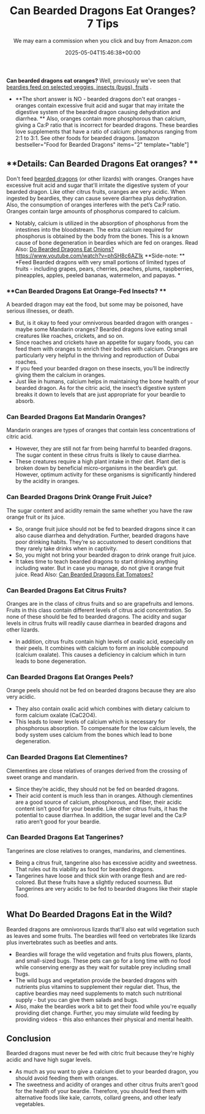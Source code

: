 ﻿---
author: We may earn a commission when you click and buy from Amazon.com
layout: post
title: Can Bearded Dragons Eat Oranges? 7 Tips
date: '2025-05-04T15:46:38+00:00'
categories:
- Guide
- Lizard
tags: []
slug: /can-bearded-dragons-eat-oranges/
lastmod: 2025-05-07T12:21:26+03:00
---

**Can bearded dragons eat oranges?**
Well, previously we've seen that
[beardies feed on selected veggies, insects (bugs), fruits](https://pestpolicy.com/what-do-bearded-dragons-eat/)
.
- **The short answer is NO - bearded dragons don't eat oranges - oranges contain excessive fruit acid and sugar that may irritate the digestive system of the bearded dragon causing dehydration and diarrhea. **
Also, oranges contain more phosphorous than calcium, giving a Ca:P ratio that is incorrect for bearded dragons.
These beardies love supplements that have a ratio of calcium: phosphorus ranging from 2:1 to 3:1. See other foods for bearded dragons.
[amazon bestseller="Food for Bearded Dragons" items="2" template="table"]
## **Details: Can Bearded Dragons Eat oranges? **
Don't feed
[bearded dragons](https://www.sciencedirect.com/topics/agricultural-and-biological-sciences/central-bearded-dragon)
(or other lizards) with oranges. Oranges have excessive fruit acid and sugar that'll irritate the digestive system of your bearded dragon.
Like other citrus fruits, oranges are very acidic. When ingested by beardies, they can cause severe diarrhea plus dehydration.
Also, the consumption of oranges interferes with the pet’s Ca:P ratio. Oranges contain large amounts of phosphorus compared to calcium.
- Notably, calcium is utilized in the absorption of phosphorus from the intestines into the bloodstream.
The extra calcium required for phosphorus is obtained by the body from the bones.
This is a known cause of bone degeneration in beardies which are fed on oranges. Read Also:
[Do Bearded Dragons Eat Onions?](https://pestpolicy.com/can-bearded-dragons-eat-onions/)
https://www.youtube.com/watch?v=phSH8c6AZ1k
**Side-note: **
*Feed Bearded dragons with very small portions of limited types of fruits - including grapes, pears, cherries, peaches, plums, raspberries, pineapples, apples, peeled bananas, watermelon, and papayas. *
### **Can Bearded Dragons Eat Orange-Fed Insects? **
A bearded dragon may eat the food, but some may be poisoned, have serious illnesses, or death.
- But, is it okay to feed your omnivorous bearded dragon with oranges - maybe some Mandarin oranges?
Bearded dragons love eating small creatures like roaches, crickets, and so on.
- Since roaches and crickets have an appetite for sugary foods, you can feed them with oranges to enrich their bodies with calcium.
Oranges are particularly very helpful in the thriving and reproduction of Dubai roaches.
- If you feed your bearded dragon on these insects, you’ll be indirectly giving them the calcium in oranges.
- Just like in humans, calcium helps in maintaining the bone health of your bearded dragon.
As for the citric acid, the insect’s digestive system breaks it down to levels that are just appropriate for your beardie to absorb.
### **Can Bearded Dragons Eat Mandarin Oranges?**
Mandarin oranges are types of oranges that contain less concentrations of citric acid.
- However, they are still not far from being harmful to bearded dragons. The sugar content in these citrus fruits is likely to cause diarrhea.
- These creatures require a high plant intake in their diet. Plant diet is broken down by beneficial micro-organisms in the beardie’s gut.
However, optimum activity for these organisms is significantly hindered by the acidity in oranges.
### **Can Bearded Dragons Drink Orange Fruit Juice?**
The sugar content and acidity remain the same whether you have the raw orange fruit or its juice.
- So, orange fruit juice should not be fed to bearded dragons since it can also cause diarrhea and dehydration.
Further, bearded dragons have poor drinking habits. They’re so accustomed to desert conditions that they rarely take drinks when in captivity.
- So, you might not bring your bearded dragon to drink orange fruit juice.
- It takes time to teach bearded dragons to start drinking anything including water.
But in case you manage, do not give it orange fruit juice. Read Also:
[Can Bearded Dragons Eat Tomatoes?](https://pestpolicy.com/can-bearded-dragons-eat-tomatoes/)
### **Can Bearded Dragons Eat Citrus Fruits?**
Oranges are in the class of citrus fruits and so are grapefruits and lemons.
Fruits in this class contain different levels of citrus acid concentration. So none of these should be fed to bearded dragons.
The acidity and sugar levels in citrus fruits will readily cause diarrhea in bearded dragons and other lizards.
- In addition, citrus fruits contain high levels of oxalic acid, especially on their peels.
It combines with calcium to form an insoluble compound (calcium oxalate). This causes a deficiency in calcium which in turn leads to bone degeneration.
### **Can Bearded Dragons Eat Oranges Peels?**
Orange peels should not be fed on bearded dragons because they are also very acidic.
- They also contain oxalic acid which combines with dietary calcium to form calcium oxalate (CaC2O4).
- This leads to lower levels of calcium which is necessary for phosphorous absorption.
To compensate for the low calcium levels, the body system uses calcium from the bones which lead to bone degeneration.
### **Can Bearded Dragons Eat Clementines?**
Clementines are close relatives of oranges derived from the crossing of sweet orange and mandarin.
- Since they’re acidic, they should not be fed on bearded dragons.
- Their acid content is much less than in oranges.
Although clementines are a good source of calcium, phosphorous, and fiber, their acidic content isn’t good for your beardie.
Like other citrus fruits, it has the potential to cause diarrhea. In addition, the sugar level and the Ca:P ratio aren’t good for your beardie.
### **Can Bearded Dragons Eat Tangerines?**
Tangerines are close relatives to oranges, mandarins, and clementines.
- Being a citrus fruit, tangerine also has excessive acidity and sweetness. That rules out its viability as food for bearded dragons.
- Tangerines have loose and thick skin with orange flesh and are red-colored.
But these fruits have a slightly reduced sourness. But Tangerines are very acidic to be fed to bearded dragons like their staple food.
## What Do Bearded Dragons Eat in the Wild?
Bearded dragons are
omnivorous lizards that'll also eat wild vegetation such as leaves and some fruits.
The beardies will feed on
vertebrates like lizards plus invertebrates such as beetles and ants.
- Beardies will forage the wild vegetation and fruits plus flowers, plants, and small-sized bugs.
These pets can go for a long time with no food while conserving energy as they wait for suitable prey including small bugs.
- The wild bugs and vegetation provide the bearded dragons with nutrients plus vitamins to supplement their regular diet.
Thus, the captive beardies may need supplements to match such nutritional supply - but you can give them salads and bugs.
- Also, make the beardies work a bit to get their food while you're equally providing diet change.
Further, you may simulate wild feeding by providing videos - this also enhances their physical and mental health.
## **Conclusion**
Bearded dragons must never be fed with citric fruit because they're highly acidic and have high sugar levels.
- As much as you want to give a calcium diet to your bearded dragon, you should avoid feeding them with oranges.
- The sweetness and acidity of oranges and other citrus fruits aren’t good for the health of your beardie.
Therefore, you should feed them with alternative foods like kale, carrots, collard greens, and other leafy vegetables.